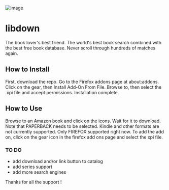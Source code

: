 ![image](https://user-images.githubusercontent.com/49887308/142588163-e5fdebaa-050a-40a5-81d4-1b10b9c98467.png)

# libdown
The book lover's best friend. The world's best book search combined with the best free book database. Never scroll through hundreds of matches again.


## How to Install
First, download the repo. Go to the Firefox addons page at about:addons. Click on the gear, then Install Add-On From File. Browse to, then select the .xpi file and accept permissions. Installation complete.

## How to Use
Browse to an Amazon book and click on the icons. Wait for it to download. Note that PAPERBACK needs to be selected. Kindle and other formats are not currently supported. Only FIREFOX supported right now. To add the add on, click on the gear icon in the firefox add ons page and select the xpi file.

### TO DO
* add download and/or link button to catalog
* add series support
* add more search engines

Thanks for all the support !
